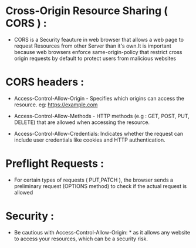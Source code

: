 # Cross-Origin Resource Sharing ( CORS ) :
* CORS is a Security feauture in web browser that allows a web page to request Resources from other Server than it's own.It is important  
  because web browsers enforce same-origin-policy that restrict cross origin requests by default to protect users from malicious websites

# CORS headers :

* Access-Control-Allow-Origin - Specifies which origins can access the resource. eg: https://example.com
  

* Access-Control-Allow-Methods - HTTP methods (e.g : GET, POST, PUT, DELETE) that are allowed when
  accessing the resource.

* Access-Control-Allow-Credentials: Indicates whether the request can include user credentials 
      like cookies and HTTP authentication.
                            

# Preflight Requests : 
* For certain types of requests ( PUT,PATCH ), the browser sends a preliminary request 
  (OPTIONS method) to check if the actual request is allowed

# Security :
* Be cautious with Access-Control-Allow-Origin: * as it allows any website to access your resources,
  which can be a security risk.
